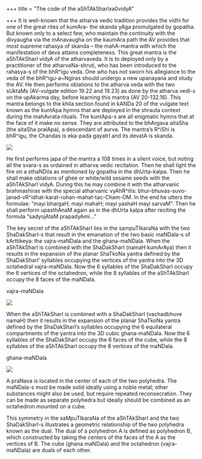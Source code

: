 +++
title = "The code of the aShTAkSharIxa0vidyA"

+++
It is well-known that the atharva vedic tradition provides the vidhi for
one of the great rites of kumAra- the skanda yAga promulgated by
gopatha. But known only to a select few, who maintain the continuity
with the divyaugha via the mAnavaugha on the kaumAra path the AV
provides that most supreme rahasya of skanda – the mahA-mantra with
which the manifestation of deva attains completeness. This great mantra
is the aShTAkSharI vidyA of the atharvaveda. It is to deployed only by a
practitioner of the atharvaNa-shruti, who has been introduced to the
rahasya-s of the bhR^igu veda. One who has not sworn his allegiance to
the veda of the bhR^igu-a\~Ngiras should undergo a new upanayana and
study the AV. He then performs oblations to the atharva veda with the
two sUktaMs (AV-vulgate edition 19.22 and 19.23) as done by the atharva
vedI-s on the upAkarma day, before learning this mantra (AV 20-132.16).
This mantra belongs to the khila section found in kANDa 20 of the
vulgate text known as the kuntApa hymns that are deployed in the shrauta
context during the mahAvrata rituals. The kuntApa-s are all enigmatic
hymns that at the face of it make no sense. They are attributed to the
bhArgava aitaSha (the aitaSha pralApa), a descendant of aurva. The
mantra’s R^iShi is bhR^igu, the Chandas is eka-pada gayatrI and its
devatA is skanda.

[![](https://i0.wp.com/bp2.blogger.com/_ZhvcTTaaD_4/RlojOWWV1CI/AAAAAAAAAJU/3OQJcUttNwM/s320/av3.JPG)](http://bp2.blogger.com/_ZhvcTTaaD_4/RlojOWWV1CI/AAAAAAAAAJU/3OQJcUttNwM/s1600-h/av3.JPG)

He first performs japa of the mantra a 108 times in a silent voice, but
noting all the svara-s as ordained in atharva vedic recitation. Then he
shall light the fire on a sthaNDila as mentioned by gopatha in the
dhUrta-kalpa. Then he shall make oblations of ghee or white/wild sesame
seeds with the aShTAkSharI vidyA. During this he may combine it with the
atharvanic brahmashiras with the special atharvanic vyAhR^itis:
bhur-bhuvas-suvo-janad-vR^idhat-karat-ruhan-mahat-tac-Cham-OM. In the
end he utters the formulae: “mayi bhargaH; mayi mahaH; mayi yashaH mayi
sarvaM”. Then he shall perform upasthAnaM again as in the dhUrta kalpa
after reciting the formula “sadyojAtaM prapadyAmi…”

The key secret of the aShTAkSharI lies in the sampuTIkaraNa with the two
ShaDakSharI-s that result in the emanation of the two basic maNDala-s of
kArttikeya: the vajra-maNDala and the ghana-maNDala. When the
aShTAkSharI is combined with the ShaDakSharI (namaH kumArAya) then it
results in the expansion of the planar ShaTkoNa yantra defined by the
ShaDakSharI’ syllables occupying the vertices of the yantra into the 3D
octahedral vajra-maNDala. Now the 6 syllables of the ShaDakSharI occupy
the 6 vertices of the octahedron, while the 8 syllables of the
aShTAkSharI occupy the 8 faces of the maNDala.

vajra-maNDala

[![](https://i2.wp.com/bp0.blogger.com/_ZhvcTTaaD_4/Rlokc2WV1DI/AAAAAAAAAJc/3uv4WY_zPig/s320/av1.JPG)](http://bp0.blogger.com/_ZhvcTTaaD_4/Rlokc2WV1DI/AAAAAAAAAJc/3uv4WY_zPig/s1600-h/av1.JPG)

When the aShTAkSharI is combined with a ShaDakSharI (vachadbhuve namaH)
then it results in the expansion of the planar ShaTkoNa yantra defined
by the ShaDakSharI’s syllables occupying the 6 equilateral compartments
of the yantra into the 3D cubic ghana-maNDala. Now the 6 syllables of
the ShaDakSharI occupy the 6 faces of the cube, while the 8 syllables of
the aShTAkSharI occupy the 8 vertices of the maNDala.

ghana-maNDala

[![](https://i1.wp.com/bp1.blogger.com/_ZhvcTTaaD_4/RlokdGWV1EI/AAAAAAAAAJk/JYXlp3uTbWs/s320/av2.JPG)](http://bp1.blogger.com/_ZhvcTTaaD_4/RlokdGWV1EI/AAAAAAAAAJk/JYXlp3uTbWs/s1600-h/av2.JPG)

A praNava is located in the center of each of the two polyhedra. The
maNDala-s must be made solid ideally using a noble metal; other
substances might also be used, but require repeated reconsecration. They
can be made as separate polyhedra but ideally should be combined as an
octahedron mounted on a cube.

This symmetry in the saMpuTIkaraNa of the aShTAkSharI and the two
ShaDakSharI-s illustrates a geometric relationship of the two polyhedra
known as the dual. The dual of a polyhedron A is defined as polyhedron
B, which constructed by taking the centers of the faces of the A as the
vertices of B. The cube (ghana maNDala) and the octahedron
(vajra-maNDala) are duals of each other.
